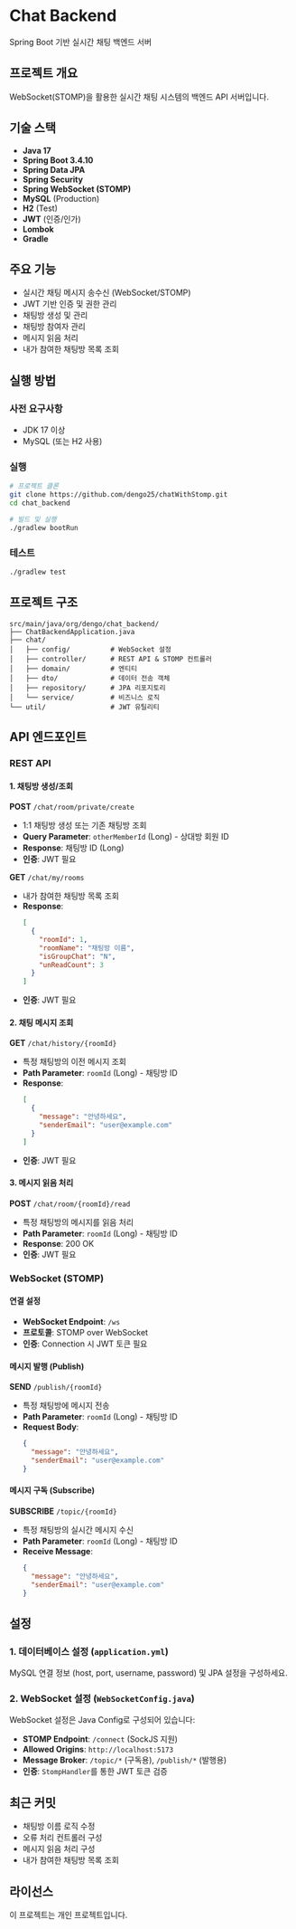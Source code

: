 # Chat Backend

Spring Boot 기반 실시간 채팅 백엔드 서버

##  프로젝트 개요

WebSocket(STOMP)을 활용한 실시간 채팅 시스템의 백엔드 API 서버입니다.

##  기술 스택

- **Java 17**
- **Spring Boot 3.4.10**
- **Spring Data JPA**
- **Spring Security**
- **Spring WebSocket (STOMP)**
- **MySQL** (Production)
- **H2** (Test)
- **JWT** (인증/인가)
- **Lombok**
- **Gradle**

##  주요 기능

- 실시간 채팅 메시지 송수신 (WebSocket/STOMP)
- JWT 기반 인증 및 권한 관리
- 채팅방 생성 및 관리
- 채팅방 참여자 관리
- 메시지 읽음 처리
- 내가 참여한 채팅방 목록 조회

##  실행 방법

### 사전 요구사항

- JDK 17 이상
- MySQL (또는 H2 사용)

### 실행

```bash
# 프로젝트 클론
git clone https://github.com/dengo25/chatWithStomp.git
cd chat_backend

# 빌드 및 실행
./gradlew bootRun
```

### 테스트

```bash
./gradlew test
```

##  프로젝트 구조

```
src/main/java/org/dengo/chat_backend/
├── ChatBackendApplication.java
├── chat/
│   ├── config/          # WebSocket 설정
│   ├── controller/      # REST API & STOMP 컨트롤러
│   ├── domain/          # 엔티티
│   ├── dto/             # 데이터 전송 객체
│   ├── repository/      # JPA 리포지토리
│   └── service/         # 비즈니스 로직
└── util/                # JWT 유틸리티
```

##  API 엔드포인트

### REST API

#### 1. 채팅방 생성/조회
**POST** `/chat/room/private/create`
- 1:1 채팅방 생성 또는 기존 채팅방 조회
- **Query Parameter**: `otherMemberId` (Long) - 상대방 회원 ID
- **Response**: 채팅방 ID (Long)
- **인증**: JWT 필요

**GET** `/chat/my/rooms`
- 내가 참여한 채팅방 목록 조회
- **Response**:
  ```json
  [
    {
      "roomId": 1,
      "roomName": "채팅방 이름",
      "isGroupChat": "N",
      "unReadCount": 3
    }
  ]
  ```
- **인증**: JWT 필요

#### 2. 채팅 메시지 조회
**GET** `/chat/history/{roomId}`
- 특정 채팅방의 이전 메시지 조회
- **Path Parameter**: `roomId` (Long) - 채팅방 ID
- **Response**:
  ```json
  [
    {
      "message": "안녕하세요",
      "senderEmail": "user@example.com"
    }
  ]
  ```
- **인증**: JWT 필요

#### 3. 메시지 읽음 처리
**POST** `/chat/room/{roomId}/read`
- 특정 채팅방의 메시지를 읽음 처리
- **Path Parameter**: `roomId` (Long) - 채팅방 ID
- **Response**: 200 OK
- **인증**: JWT 필요

### WebSocket (STOMP)

#### 연결 설정
- **WebSocket Endpoint**: `/ws`
- **프로토콜**: STOMP over WebSocket
- **인증**: Connection 시 JWT 토큰 필요

#### 메시지 발행 (Publish)
**SEND** `/publish/{roomId}`
- 특정 채팅방에 메시지 전송
- **Path Parameter**: `roomId` (Long) - 채팅방 ID
- **Request Body**:
  ```json
  {
    "message": "안녕하세요",
    "senderEmail": "user@example.com"
  }
  ```

#### 메시지 구독 (Subscribe)
**SUBSCRIBE** `/topic/{roomId}`
- 특정 채팅방의 실시간 메시지 수신
- **Path Parameter**: `roomId` (Long) - 채팅방 ID
- **Receive Message**:
  ```json
  {
    "message": "안녕하세요",
    "senderEmail": "user@example.com"
  }
  ```

##  설정

### 1. 데이터베이스 설정 (`application.yml`)

MySQL 연결 정보 (host, port, username, password) 및 JPA 설정을 구성하세요.

### 2. WebSocket 설정 (`WebSocketConfig.java`)

WebSocket 설정은 Java Config로 구성되어 있습니다:
- **STOMP Endpoint**: `/connect` (SockJS 지원)
- **Allowed Origins**: `http://localhost:5173`
- **Message Broker**: `/topic/*` (구독용), `/publish/*` (발행용)
- **인증**: `StompHandler`를 통한 JWT 토큰 검증




##  최근 커밋

- 채팅방 이름 로직 수정
- 오류 처리 컨트롤러 구성
- 메시지 읽음 처리 구성
- 내가 참여한 채팅방 목록 조회

##  라이선스

이 프로젝트는 개인 프로젝트입니다.
